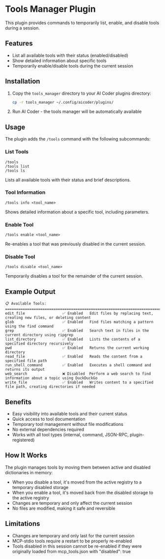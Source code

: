 # Tools Manager Plugin

This plugin provides commands to temporarily list, enable, and disable tools during a session.

## Features

- List all available tools with their status (enabled/disabled)
- Show detailed information about specific tools
- Temporarily enable/disable tools during the current session

## Installation

1. Copy the `tools_manager` directory to your AI Coder plugins directory:
   ```bash
   cp -r tools_manager ~/.config/aicoder/plugins/
   ```

2. Run AI Coder - the tools manager will be automatically available

## Usage

The plugin adds the `/tools` command with the following subcommands:

### List Tools
```
/tools
/tools list
/tools ls
```
Lists all available tools with their status and brief descriptions.

### Tool Information
```
/tools info <tool_name>
```
Shows detailed information about a specific tool, including parameters.

### Enable Tool
```
/tools enable <tool_name>
```
Re-enables a tool that was previously disabled in the current session.

### Disable Tool
```
/tools disable <tool_name>
```
Temporarily disables a tool for the remainder of the current session.

## Example Output

```
📋 Available Tools:
================================================================================
edit_file                 ✅ Enabled   Edit files by replacing text, creating new files, or deleting content
glob                      ✅ Enabled   Find files matching a pattern using the find command
grep                      ✅ Enabled   Search text in files in the current directory using ripgrep
list_directory            ✅ Enabled   Lists the contents of a specified directory recursively
pwd                       ✅ Enabled   Returns the current working directory
read_file                 ✅ Enabled   Reads the content from a specified file path
run_shell_command         ✅ Enabled   Executes a shell command and returns its output
web_search                ❌ Disabled  Perform a web search to find information about a topic using DuckDuckGo
write_file                ✅ Enabled   Writes content to a specified file path, creating directories if needed
```

## Benefits

- Easy visibility into available tools and their current status
- Quick access to tool documentation
- Temporary tool management without file modifications
- No external dependencies required
- Works with all tool types (internal, command, JSON-RPC, plugin-registered)

## How It Works

The plugin manages tools by moving them between active and disabled dictionaries in memory:
- When you disable a tool, it's moved from the active registry to a temporary disabled storage
- When you enable a tool, it's moved back from the disabled storage to the active registry
- Changes are temporary and only affect the current session
- No files are modified, making it safe and reversible

## Limitations

- Changes are temporary and only last for the current session
- MCP-stdio tools require a restart to be properly re-enabled
- Tools disabled in this session cannot be re-enabled if they were originally loaded from mcp_tools.json with "disabled": true